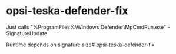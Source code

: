 # opsi-teska-defender-fix

Just calls "%ProgramFiles%\Windows Defender\MpCmdRun.exe" -SignatureUpdate 

Runtime depends on signature size# opsi-teska-defender-fix
